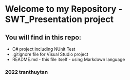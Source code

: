 # Welcome to my Repository - SWT_Presentation project

## You will find in this repo:
* C# project including NUnit Test
* .gitignore file for Visual Studio project
* README.md - this file itself - using Markdown language


### 2022 tranthuytan